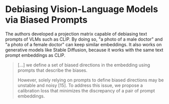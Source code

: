 # Debiasing Vision-Language Models via Biased Prompts

The authors developed a projection matrix capable of debiasing text prompts of VLMs such as CLIP. By doing so, "a photo of a male doctor" and "a photo of a female doctor" can keep similar embeddings. It also works on generative models like Stable Diffusion, because it works with the same text prompt embeddings as CLIP.

> \[…] we define a set of biased directions in the embedding using prompts that describe the biases.
> 
>  However, solely relying on prompts to define biased directions may be unstable and noisy [15]. To address this issue, we propose a calibration loss that minimizes the discrepancy of a pair of prompt embeddings.
